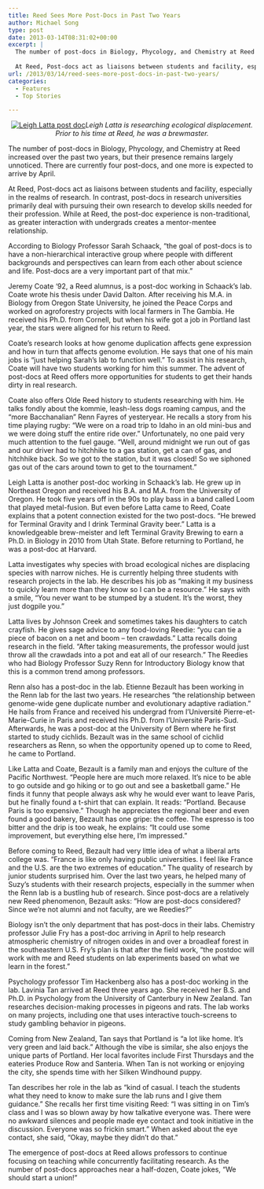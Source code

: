 ```yaml
---
title: Reed Sees More Post-Docs in Past Two Years
author: Michael Song
type: post
date: 2013-03-14T08:31:02+00:00
excerpt: |
  The number of post-docs in Biology, Phycology, and Chemistry at Reed increased over the past two years, but their presence remains largely unnoticed. There are currently four post-docs, and one more is expected to arrive by April.  
  
  At Reed, Post-docs act as liaisons between students and facility, especially in the realms of research. In contrast, post-docs in research universities primarily deal with pursuing their own research to develop skills needed for their profession. While at Reed, the post-doc experience is non-traditional, as greater interaction with undergrads creates a mentor-mentee relationship.
url: /2013/03/14/reed-sees-more-post-docs-in-past-two-years/
categories:
  - Features
  - Top Stories

---
```

<p style="text-align: center;">
  <a href="https://i2.wp.com/www.reedquest.org/wp-content/uploads/2013/03/Post-Doc_web.jpg"><img class="aligncenter size-full wp-image-2168" alt="Leigh Latta post doc" src="https://i2.wp.com/www.reedquest.org/wp-content/uploads/2013/03/Post-Doc_web.jpg?resize=770%2C513" data-recalc-dims="1" /></a><em>Leigh Latta is researching ecological displacement. Prior to his time at Reed, he was a brewmaster.</em>
</p>

The number of post-docs in Biology, Phycology, and Chemistry at Reed increased over the past two years, but their presence remains largely unnoticed. There are currently four post-docs, and one more is expected to arrive by April.

At Reed, Post-docs act as liaisons between students and facility, especially in the realms of research. In contrast, post-docs in research universities primarily deal with pursuing their own research to develop skills needed for their profession. While at Reed, the post-doc experience is non-traditional, as greater interaction with undergrads creates a mentor-mentee relationship.

According to Biology Professor Sarah Schaack, &#8220;the goal of post-docs is to have a non-hierarchical interactive group where people with different backgrounds and perspectives can learn from each other about science and life. Post-docs are a very important part of that mix.&#8221;

Jeremy Coate ‘92, a Reed alumnus, is a post-doc working in Schaack&#8217;s lab. Coate wrote his thesis under David Dalton. After receiving his M.A. in Biology from Oregon State University, he joined the Peace Corps and worked on agroforestry projects with local farmers in The Gambia. He received his Ph.D. from Cornell, but when his wife got a job in Portland last year, the stars were aligned for his return to Reed.

Coate&#8217;s research looks at how genome duplication affects gene expression and how in turn that affects genome evolution. He says that one of his main jobs is &#8220;just helping Sarah&#8217;s lab to function well.&#8221; To assist in his research, Coate will have two students working for him this summer. The advent of post-docs at Reed offers more opportunities for students to get their hands dirty in real research.

Coate also offers Olde Reed history to students researching with him. He talks fondly about the kommie, leash-less dogs roaming campus, and the &#8220;more Bacchanalian&#8221; Renn Fayres of yesteryear. He recalls a story from his time playing rugby: &#8220;We were on a road trip to Idaho in an old mini-bus and we were doing stuff the entire ride over.” Unfortunately, no one paid very much attention to the fuel gauge. “Well, around midnight we run out of gas and our driver had to hitchhike to a gas station, get a can of gas, and hitchhike back. So we got to the station, but it was closed! So we siphoned gas out of the cars around town to get to the tournament.&#8221;

Leigh Latta is another post-doc working in Schaack’s lab. He grew up in Northeast Oregon and received his B.A. and M.A. from the University of Oregon. He took five years off in the 90s to play bass in a band called Loom that played metal-fusion. But even before Latta came to Reed, Coate explains that a potent connection existed for the two post-docs. “He brewed for Terminal Gravity and I drink Terminal Gravity beer.&#8221; Latta is a knowledgeable brew-meister and left Terminal Gravity Brewing to earn a Ph.D. in Biology in 2010 from Utah State. Before returning to Portland, he was a post-doc at Harvard.

Latta investigates why species with broad ecological niches are displacing species with narrow niches. He is currently helping three students with research projects in the lab. He describes his job as &#8220;making it my business to quickly learn more than they know so I can be a resource.&#8221; He says with a smile, “You never want to be stumped by a student. It&#8217;s the worst, they just dogpile you.&#8221;

Latta lives by Johnson Creek and sometimes takes his daughters to catch crayfish. He gives sage advice to any food-loving Reedie: &#8220;you can tie a piece of bacon on a net and boom &#8211; ten crawdads.&#8221; Latta recalls doing research in the field. &#8220;After taking measurements, the professor would just throw all the crawdads into a pot and eat all of our research.&#8221; The Reedies who had Biology Professor Suzy Renn for Introductory Biology know that this is a common trend among professors.

Renn also has a post-doc in the lab. Etienne Bezault has been working in the Renn lab for the last two years. He researches &#8220;the relationship between genome-wide gene duplicate number and evolutionary adaptive radiation.&#8221; He hails from France and received his undergrad from l’Université Pierre-et-Marie-Curie in Paris and received his Ph.D. from l’Université Paris-Sud. Afterwards, he was a post-doc at the University of Bern where he first started to study cichlids. Bezault was in the same school of cichlid researchers as Renn, so when the opportunity opened up to come to Reed, he came to Portland.

Like Latta and Coate, Bezault is a family man and enjoys the culture of the Pacific Northwest. &#8220;People here are much more relaxed. It&#8217;s nice to be able to go outside and go hiking or to go out and see a basketball game.&#8221; He finds it funny that people always ask why he would ever want to leave Paris, but he finally found a t-shirt that can explain. It reads: &#8220;Portland. Because Paris is too expensive.&#8221; Though he appreciates the regional beer and even found a good bakery, Bezault has one gripe: the coffee. The espresso is too bitter and the drip is too weak, he explains: &#8220;It could use some improvement, but everything else here, I&#8217;m impressed.&#8221;

Before coming to Reed, Bezault had very little idea of what a liberal arts college was. &#8220;France is like only having public universities. I feel like France and the U.S. are the two extremes of education.&#8221; The quality of research by junior students surprised him. Over the last two years, he helped many of Suzy&#8217;s students with their research projects, especially in the summer when the Renn lab is a bustling hub of research. Since post-docs are a relatively new Reed phenomenon, Bezault asks: &#8220;How are post-docs considered? Since we&#8217;re not alumni and not faculty, are we Reedies?&#8221;

Biology isn&#8217;t the only department that has post-docs in their labs. Chemistry professor Julie Fry has a post-doc arriving in April to help research atmospheric chemistry of nitrogen oxides in and over a broadleaf forest in the southeastern U.S. Fry’s plan is that after the field work, “the postdoc will work with me and Reed students on lab experiments based on what we learn in the forest.”

Psychology professor Tim Hackenberg also has a post-doc working in the lab. Lavinia Tan arrived at Reed three years ago. She received her B.S. and Ph.D. in Psychology from the University of Canterbury in New Zealand. Tan researches decision-making processes in pigeons and rats. The lab works on many projects, including one that uses interactive touch-screens to study gambling behavior in pigeons.

Coming from New Zealand, Tan says that Portland is “a lot like home. It’s very green and laid back.” Although the vibe is similar, she also enjoys the unique parts of Portland. Her local favorites include First Thursdays and the eateries Produce Row and Santeria. When Tan is not working or enjoying the city, she spends time with her Silken Windhound puppy.

Tan describes her role in the lab as “kind of casual. I teach the students what they need to know to make sure the lab runs and I give them guidance.” She recalls her first time visiting Reed: “I was sitting in on Tim’s class and I was so blown away by how talkative everyone was. There were no awkward silences and people made eye contact and took initiative in the discussion. Everyone was so frickin smart.” When asked about the eye contact, she said, “Okay, maybe they didn’t do that.”

The emergence of post-docs at Reed allows professors to continue focusing on teaching while concurrently facilitating research. As the number of post-docs approaches near a half-dozen, Coate jokes, “We should start a union!”